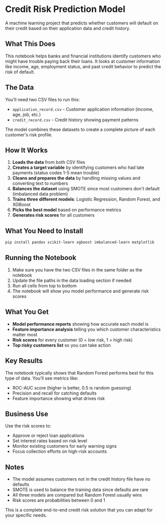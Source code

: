 # Credit Risk Prediction Model

A machine learning project that predicts whether customers will default on their credit based on their application data and credit history.

## What This Does

This notebook helps banks and financial institutions identify customers who might have trouble paying back their loans. It looks at customer information like income, age, employment status, and past credit behavior to predict the risk of default.

## The Data

You'll need two CSV files to run this:
- `application_record.csv` - Customer application information (income, age, job, etc.)
- `credit_record.csv` - Credit history showing payment patterns

The model combines these datasets to create a complete picture of each customer's risk profile.

## How It Works

1. **Loads the data** from both CSV files
2. **Creates a target variable** by identifying customers who had late payments (status codes 1-5 mean trouble)
3. **Cleans and prepares the data** by handling missing values and converting text to numbers
4. **Balances the dataset** using SMOTE since most customers don't default (imbalanced data problem)
5. **Trains three different models**: Logistic Regression, Random Forest, and XGBoost
6. **Picks the best model** based on performance metrics
7. **Generates risk scores** for all customers

## What You Need to Install

```bash
pip install pandas scikit-learn xgboost imbalanced-learn matplotlib
```

## Running the Notebook

1. Make sure you have the two CSV files in the same folder as the notebook
2. Update the file paths in the data loading section if needed
3. Run all cells from top to bottom
4. The notebook will show you model performance and generate risk scores

## What You Get

- **Model performance reports** showing how accurate each model is
- **Feature importance analysis** telling you which customer characteristics matter most
- **Risk scores** for every customer (0 = low risk, 1 = high risk)
- **Top risky customers list** so you can take action

## Key Results

The notebook typically shows that Random Forest performs best for this type of data. You'll see metrics like:
- ROC-AUC score (higher is better, 0.5 is random guessing)
- Precision and recall for catching defaults
- Feature importance showing what drives risk

## Business Use

Use the risk scores to:
- Approve or reject loan applications
- Set interest rates based on risk level
- Monitor existing customers for early warning signs
- Focus collection efforts on high-risk accounts

## Notes

- The model assumes customers not in the credit history file have no defaults
- SMOTE is used to balance the training data since defaults are rare
- All three models are compared but Random Forest usually wins
- Risk scores are probabilities between 0 and 1

This is a complete end-to-end credit risk solution that you can adapt for your specific needs.